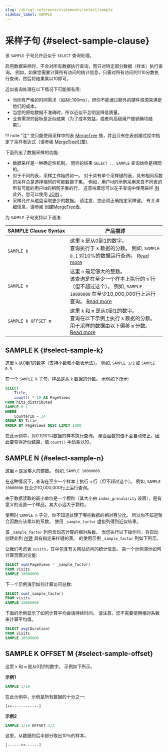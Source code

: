 ```yaml
---
slug: /zh/sql-reference/statements/select/sample
sidebar_label: SAMPLE
---
```


# 采样子句 {#select-sample-clause}

该 `SAMPLE` 子句允许近似于 `SELECT` 查询处理。

启用数据采样时，不会对所有数据执行查询，而只对特定部分数据（样本）执行查询。 例如，如果您需要计算所有访问的统计信息，只需对所有访问的1/10分数执行查询，然后将结果乘以10即可。

近似查询处理在以下情况下可能很有用:

-   当你有严格的时间需求（如\&lt;100ms），但你不能通过额外的硬件资源来满足他们的成本。
-   当您的原始数据不准确时，所以近似不会明显降低质量。
-   业务需求的目标是近似结果（为了成本效益，或者向高级用户推销确切结果）。

!!! note "注"
    您只能使用采样中的表 [MergeTree](../../../engines/table-engines/mergetree-family/mergetree.md) 族，并且只有在表创建过程中指定了采样表达式（请参阅 [MergeTree引擎](../../../engines/table-engines/mergetree-family/mergetree.md#table_engine-mergetree-creating-a-table)).

下面列出了数据采样的功能:

-   数据采样是一种确定性机制。 同样的结果 `SELECT .. SAMPLE` 查询始终是相同的。
-   对于不同的表，采样工作始终如一。 对于具有单个采样键的表，具有相同系数的采样总是选择相同的可能数据子集。 例如，用户Id的示例采用来自不同表的所有可能的用户Id的相同子集的行。 这意味着您可以在子查询中使用采样 [IN](../../../sql-reference/operators/in.md)  此外，您可以使用 [JOIN](../../../sql-reference/statements/select/join.md) 。
-   采样允许从磁盘读取更少的数据。 请注意，您必须正确指定采样键。 有关详细信息，请参阅 [创建MergeTree表](../../../engines/table-engines/mergetree-family/mergetree.md#table_engine-mergetree-creating-a-table).

为 `SAMPLE` 子句支持以下语法:

| SAMPLE Clause Syntax | 产品描述                                                                                                                                                                          |
|----------------------|-----------------------------------------------------------------------------------------------------------------------------------------------------------------------------------|
| `SAMPLE k`           | 这里 `k` 是从0到1的数字。<br/>查询执行于 `k` 数据的分数。 例如, `SAMPLE 0.1` 对10%的数据运行查询。 [Read more](#select-sample-k)                                           |
| `SAMPLE n`           | 这里 `n` 是足够大的整数。<br/>该查询是在至少一个样本上执行的 `n` 行（但不超过这个）。 例如, `SAMPLE 10000000` 在至少10,000,000行上运行查询。 [Read more](#select-sample-n) |
| `SAMPLE k OFFSET m`  | 这里 `k` 和 `m` 是从0到1的数字。<br/>查询在以下示例上执行 `k` 数据的分数。 用于采样的数据由以下偏移 `m` 分数。 [Read more](#select-sample-offset)                          |

## SAMPLE K {#select-sample-k}

这里 `k` 从0到1的数字（支持小数和小数表示法）。 例如, `SAMPLE 1/2` 或 `SAMPLE 0.5`.

在一个 `SAMPLE k` 子句，样品是从 `k` 数据的分数。 示例如下所示:

``` sql
SELECT
    Title,
    count() * 10 AS PageViews
FROM hits_distributed
SAMPLE 0.1
WHERE
    CounterID = 34
GROUP BY Title
ORDER BY PageViews DESC LIMIT 1000
```

在此示例中，对0.1(10%)数据的样本执行查询。 聚合函数的值不会自动修正，因此要获得近似结果，值 `count()` 手动乘以10。

## SAMPLE N {#select-sample-n}

这里 `n` 是足够大的整数。 例如, `SAMPLE 10000000`.

在这种情况下，查询在至少一个样本上执行 `n` 行（但不超过这个）。 例如, `SAMPLE 10000000` 在至少10,000,000行上运行查询。

由于数据读取的最小单位是一个颗粒（其大小由 `index_granularity` 设置），是有意义的设置一个样品，其大小远大于颗粒。

使用时 `SAMPLE n` 子句，你不知道处理了哪些数据的相对百分比。 所以你不知道聚合函数应该乘以的系数。 使用 `_sample_factor` 虚拟列得到近似结果。

该 `_sample_factor` 列包含动态计算的相对系数。 当您执行以下操作时，将自动创建此列 [创建](../../../engines/table-engines/mergetree-family/mergetree.md#table_engine-mergetree-creating-a-table) 具有指定采样键的表。 的使用示例 `_sample_factor` 列如下所示。

让我们考虑表 `visits`，其中包含有关网站访问的统计信息。 第一个示例演示如何计算页面浏览量:

``` sql
SELECT sum(PageViews * _sample_factor)
FROM visits
SAMPLE 10000000
```

下一个示例演示如何计算访问总数:

``` sql
SELECT sum(_sample_factor)
FROM visits
SAMPLE 10000000
```

下面的示例显示了如何计算平均会话持续时间。 请注意，您不需要使用相对系数来计算平均值。

``` sql
SELECT avg(Duration)
FROM visits
SAMPLE 10000000
```

## SAMPLE K OFFSET M {#select-sample-offset}

这里 `k` 和 `m` 是从0到1的数字。 示例如下所示。

**示例1**

``` sql
SAMPLE 1/10
```

在此示例中，示例是所有数据的十分之一:

`[++------------]`

**示例2**

``` sql
SAMPLE 1/10 OFFSET 1/2
```

这里，从数据的后半部分取出10％的样本。

`[------++------]`
